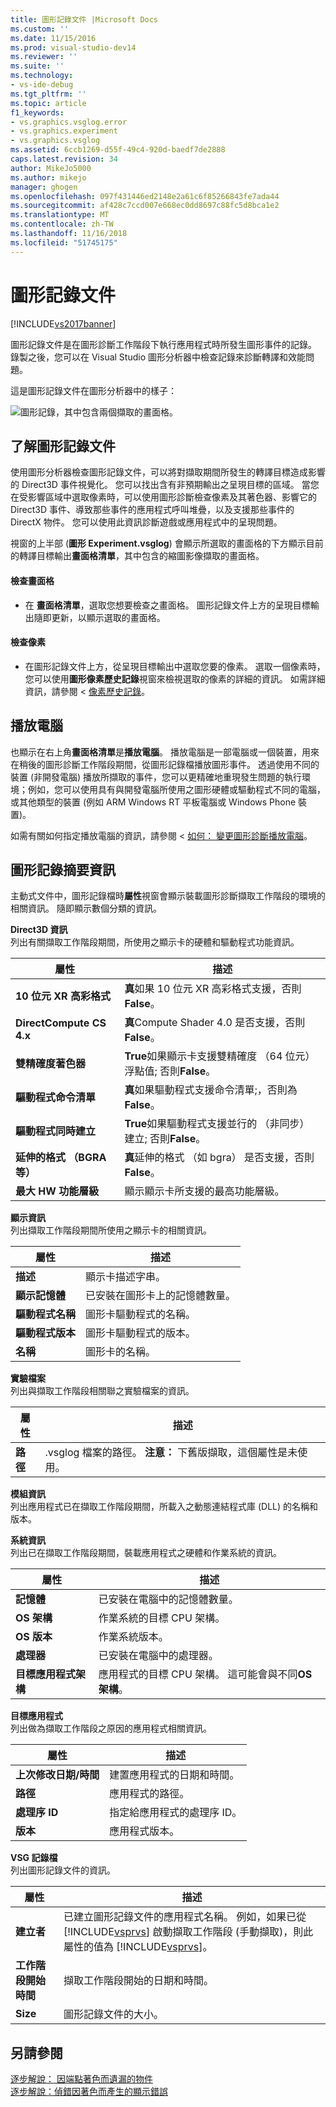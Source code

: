 ```yaml
---
title: 圖形記錄文件 |Microsoft Docs
ms.custom: ''
ms.date: 11/15/2016
ms.prod: visual-studio-dev14
ms.reviewer: ''
ms.suite: ''
ms.technology:
- vs-ide-debug
ms.tgt_pltfrm: ''
ms.topic: article
f1_keywords:
- vs.graphics.vsglog.error
- vs.graphics.experiment
- vs.graphics.vsglog
ms.assetid: 6ccb1269-d55f-49c4-920d-baedf7de2888
caps.latest.revision: 34
author: MikeJo5000
ms.author: mikejo
manager: ghogen
ms.openlocfilehash: 097f431446ed2148e2a61c6f85266843fe7ada44
ms.sourcegitcommit: af428c7ccd007e668ec0dd8697c88fc5d8bca1e2
ms.translationtype: MT
ms.contentlocale: zh-TW
ms.lasthandoff: 11/16/2018
ms.locfileid: "51745175"
---
```

# <a name="graphics-log-document"></a>圖形記錄文件
[!INCLUDE[vs2017banner](../includes/vs2017banner.md)]

圖形記錄文件是在圖形診斷工作階段下執行應用程式時所發生圖形事件的記錄。 錄製之後，您可以在 Visual Studio 圖形分析器中檢查記錄來診斷轉譯和效能問題。  
  
 這是圖形記錄文件在圖形分析器中的樣子：  
  
 ![圖形記錄，其中包含兩個擷取的畫面格。](../debugger/media/gfx-diag-demo-graphics-log-orientation.png "gfx_diag_demo_graphics_log_orientation")  
  
## <a name="understanding-graphics-log-documents"></a>了解圖形記錄文件  
 使用圖形分析器檢查圖形記錄文件，可以將對擷取期間所發生的轉譯目標造成影響的 Direct3D 事件視覺化。 您可以找出含有非預期輸出之呈現目標的區域。 當您在受影響區域中選取像素時，可以使用圖形診斷檢查像素及其著色器、影響它的 Direct3D 事件、導致那些事件的應用程式呼叫堆疊，以及支援那些事件的 DirectX 物件。 您可以使用此資訊診斷遊戲或應用程式中的呈現問題。  
  
 視窗的上半部 (**圖形 Experiment.vsglog**) 會顯示所選取的畫面格的下方顯示目前的轉譯目標輸出**畫面格清單**，其中包含的縮圖影像擷取的畫面格。  
  
#### <a name="to-inspect-a-frame"></a>檢查畫面格  
  
-   在 **畫面格清單**，選取您想要檢查之畫面格。 圖形記錄文件上方的呈現目標輸出隨即更新，以顯示選取的畫面格。  
  
#### <a name="to-inspect-a-pixel"></a>檢查像素  
  
-   在圖形記錄文件上方，從呈現目標輸出中選取您要的像素。 選取一個像素時，您可以使用**圖形像素歷史記錄**視窗來檢視選取的像素的詳細的資訊。 如需詳細資訊，請參閱 <<c0> [ 像素歷史記錄](../debugger/graphics-pixel-history.md)。  
  
## <a name="playback-machine"></a>播放電腦  
 也顯示在右上角**畫面格清單**是**播放電腦**。 播放電腦是一部電腦或一個裝置，用來在稍後的圖形診斷工作階段期間，從圖形記錄檔播放圖形事件。 透過使用不同的裝置 (非開發電腦) 播放所擷取的事件，您可以更精確地重現發生問題的執行環境；例如，您可以使用具有與開發電腦所使用之圖形硬體或驅動程式不同的電腦，或其他類型的裝置 (例如 ARM Windows RT 平板電腦或 Windows Phone 裝置)。  
  
 如需有關如何指定播放電腦的資訊，請參閱 <<c0> [ 如何： 變更圖形診斷播放電腦](../debugger/how-to-change-the-graphics-diagnostics-playback-machine.md)。  
  
## <a name="graphics-log-summary-information"></a>圖形記錄摘要資訊  
 主動式文件中，圖形記錄檔時**屬性**視窗會顯示裝載圖形診斷擷取工作階段的環境的相關資訊。 隨即顯示數個分類的資訊。  
  
 **Direct3D 資訊**  
 列出有關擷取工作階段期間，所使用之顯示卡的硬體和驅動程式功能資訊。  
  
|屬性|描述|  
|--------------|-----------------|  
|**10 位元 XR 高彩格式**|**真**如果 10 位元 XR 高彩格式支援，否則**False**。|  
|**DirectCompute CS 4.x**|**真**Compute Shader 4.0 是否支援，否則**False**。|  
|**雙精確度著色器**|**True**如果顯示卡支援雙精確度 （64 位元） 浮點值; 否則**False**。|  
|**驅動程式命令清單**|**真**如果驅動程式支援命令清單;，否則為**False**。|  
|**驅動程式同時建立**|**True**如果驅動程式支援並行的 （非同步） 建立; 否則**False**。|  
|**延伸的格式 （BGRA 等）**|**真**延伸的格式 （如 bgra） 是否支援，否則**False**。|  
|**最大 HW 功能層級**|顯示顯示卡所支援的最高功能層級。|  
  
 **顯示資訊**  
 列出擷取工作階段期間所使用之顯示卡的相關資訊。  
  
|屬性|描述|  
|--------------|-----------------|  
|**描述**|顯示卡描述字串。|  
|**顯示記憶體**|已安裝在圖形卡上的記憶體數量。|  
|**驅動程式名稱**|圖形卡驅動程式的名稱。|  
|**驅動程式版本**|圖形卡驅動程式的版本。|  
|**名稱**|圖形卡的名稱。|  
  
 **實驗檔案**  
 列出與擷取工作階段相關聯之實驗檔案的資訊。  
  
|屬性|描述|  
|--------------|-----------------|  
|**路徑**|.vsglog 檔案的路徑。 **注意：** 下舊版擷取，這個屬性是未使用。|  
  
 **模組資訊**  
 列出應用程式已在擷取工作階段期間，所載入之動態連結程式庫 (DLL) 的名稱和版本。  
  
 **系統資訊**  
 列出已在擷取工作階段期間，裝載應用程式之硬體和作業系統的資訊。  
  
|屬性|描述|  
|--------------|-----------------|  
|**記憶體**|已安裝在電腦中的記憶體數量。|  
|**OS 架構**|作業系統的目標 CPU 架構。|  
|**OS 版本**|作業系統版本。|  
|**處理器**|已安裝在電腦中的處理器。|  
|**目標應用程式架構**|應用程式的目標 CPU 架構。 這可能會與不同**OS 架構**。|  
  
 **目標應用程式**  
 列出做為擷取工作階段之原因的應用程式相關資訊。  
  
|屬性|描述|  
|--------------|-----------------|  
|**上次修改日期/時間**|建置應用程式的日期和時間。|  
|**路徑**|應用程式的路徑。|  
|**處理序 ID**|指定給應用程式的處理序 ID。|  
|**版本**|應用程式版本。|  
  
 **VSG 記錄檔**  
 列出圖形記錄文件的資訊。  
  
|屬性|描述|  
|--------------|-----------------|  
|**建立者**|已建立圖形記錄文件的應用程式名稱。 例如，如果已從 [!INCLUDE[vsprvs](../includes/vsprvs-md.md)] 啟動擷取工作階段 (手動擷取)，則此屬性的值為 [!INCLUDE[vsprvs](../includes/vsprvs-md.md)]。|  
|**工作階段開始時間**|擷取工作階段開始的日期和時間。|  
|**Size**|圖形記錄文件的大小。|  
  
## <a name="see-also"></a>另請參閱  
 [逐步解說： 因端點著色而遺漏的物件](../debugger/walkthrough-missing-objects-due-to-vertex-shading.md)   
 [逐步解說：偵錯因著色而產生的顯示錯誤](../debugger/walkthrough-debugging-rendering-errors-due-to-shading.md)



